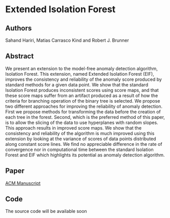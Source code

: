 # Extended Isolation Forest

## Authors

Sahand Hariri, Matias Carrasco Kind and Robert J. Brunner

## Abstract

We present an extension to the model-free anomaly detection algorithm, Isolation Forest. This extension, named Extended Isolation Forest (EIF), improves the consistency and reliability of the anomaly score produced by standard methods for a given data point. We show that the standard Isolation Forest produces inconsistent scores using score maps, and that these score maps suffer from an artifact produced as a result of how the criteria for branching operation of the binary tree is selected. We propose two different approaches for improving the reliability of anomaly detection. First we propose methods for transforming the data  before the creation of each tree in the forest. Second, which is the preferred method of this paper, is to allow the slicing of the data to use hyperplanes with random slopes. This approach results in improved score maps. We show that the consistency and reliability of the algorithm is much improved using this extension by looking at the variance of scores of data points distributed along constant score lines. We find no appreciable difference in the rate of convergence nor in computational time between the standard Isolation Forest and EIF which highlights its potential as anomaly detection algorithm. 

## Paper

[ACM Manuscript](acm_manuscript.pdf)

## Code

The source code will be available soon
